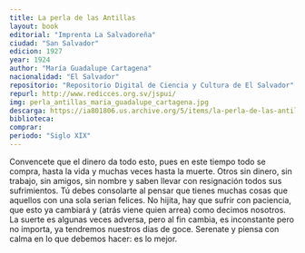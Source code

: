 ```yaml
---
title: La perla de las Antillas
layout: book
editorial: "Imprenta La Salvadoreña"
ciudad: "San Salvador"
edicion: 1927
year: 1924
author: "María Guadalupe Cartagena"
nacionalidad: "El Salvador"
repositorio: "Repositorio Digital de Ciencia y Cultura de El Salvador"
repurl: http://www.redicces.org.sv/jspui/
img: perla_antillas_maria_guadalupe_cartagena.jpg
descarga: https://ia801806.us.archive.org/5/items/la-perla-de-las-antillas-maria-guadalupe-cartagena/La%20Perla%20de%20las%20Antillas%20-%20Maria%20Guadalupe%20Cartagena.pdf
biblioteca: 
comprar: 
periodo: "Siglo XIX"
---
```

 

Convencete que el dinero da todo esto, pues en este tiempo todo se compra, hasta la vida y muchas veces hasta la muerte. Otros sin dinero, sin trabajo, sin amigos, sin nombre y
saben llevar con resignación todos sus sufrimientos. Tú debes consolarte al pensar que tienes muchas cosas que aquellos con una sola serian felices. No hijita, hay que sufrir con paciencia, que
esto ya cambiará y (atrás viene quien arrea) como decimos nosotros. La suerte es algunas veces adversa, pero al fin cambia, es inconstante pero no importa, ya tendremos nuestros dias de
goce. Serenate y piensa con calma en lo que debemos hacer: es lo mejor.

